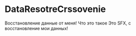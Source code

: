 # DataResotreCrssovenie
Восстановление данные от меня!
Что это такое
Это SFX, с восстановление мои данных!

